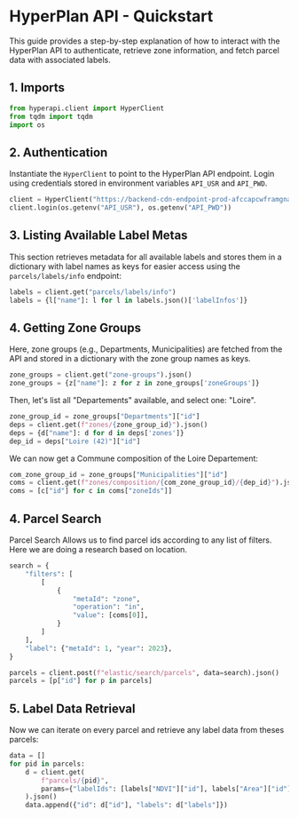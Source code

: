 # HyperPlan API - Quickstart

This guide provides a step-by-step explanation of how to interact with the HyperPlan API to authenticate, retrieve zone information, and fetch parcel data with associated labels.

## 1. Imports

```python
from hyperapi.client import HyperClient
from tqdm import tqdm
import os
```

## 2. Authentication
Instantiate the `HyperClient` to point to the HyperPlan API endpoint. Login using credentials stored in environment variables `API_USR` and `API_PWD`.

```python
client = HyperClient("https://backend-cdn-endpoint-prod-afccapcwframgnag.z02.azurefd.net/v1")
client.login(os.getenv("API_USR"), os.getenv("API_PWD"))
```

## 3. Listing Available Label Metas

This section retrieves metadata for all available labels and stores them in a dictionary with label names as keys for easier access using the `parcels/labels/info` endpoint:
```python
labels = client.get("parcels/labels/info")
labels = {l["name"]: l for l in labels.json()['labelInfos']}
```

## 4. Getting Zone Groups
Here, zone groups (e.g., Departments, Municipalities) are fetched from the API and stored in a dictionary with the zone group names as keys.
```python
zone_groups = client.get("zone-groups").json()
zone_groups = {z["name"]: z for z in zone_groups['zoneGroups']}
```

Then, let's list all "Departements" available, and select one: "Loire".
```python
zone_group_id = zone_groups["Departments"]["id"]
deps = client.get(f"zones/{zone_group_id}").json()
deps = {d["name"]: d for d in deps['zones']}
dep_id = deps["Loire (42)"]["id"]
```

We can now get a Commune composition of the Loire Departement:
```python
com_zone_group_id = zone_groups["Municipalities"]["id"]
coms = client.get(f"zones/composition/{com_zone_group_id}/{dep_id}").json()
coms = [c["id"] for c in coms["zoneIds"]]
```

## 4. Parcel Search
Parcel Search Allows us to find parcel ids according to any list of filters. Here we are doing a research based on location.


```python
search = {
    "filters": [
        [
            {
                "metaId": "zone",
                "operation": "in",
                "value": [coms[0]],
            }
        ]
    ],
    "label": {"metaId": 1, "year": 2023},
}

parcels = client.post(f"elastic/search/parcels", data=search).json()
parcels = [p["id"] for p in parcels]
```

## 5. Label Data Retrieval
Now we can iterate on every parcel and retrieve any label data from theses parcels:
```python
data = []
for pid in parcels:
    d = client.get(
        f"parcels/{pid}",
        params={"labelIds": [labels["NDVI"]["id"], labels["Area"]["id"]]},
    ).json()
    data.append({"id": d["id"], "labels": d["labels"]})
```





















